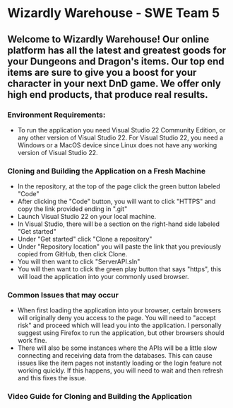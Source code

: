 # Wizardly Warehouse - SWE Team 5
## Welcome to Wizardly Warehouse! Our online platform has all the latest and greatest goods for your Dungeons and Dragon's items. Our top end items are sure to give you a boost for your character in your next DnD game. We offer only high end products, that produce real results.

### Environment Requirements: 
- To run the application you need Visual Studio 22 Community Edition, or any other version of Visual Studio 22. For Visual Studio 22, you need a Windows or a MacOS device since Linux does not have any working version of Visual Studio 22.

### Cloning and Building the Application on a Fresh Machine
  - In the repository, at the top of the page click the green button labeled "Code"
  - After clicking the "Code" button, you will want to click "HTTPS" and copy the link provided ending in ".git"
  - Launch Visual Studio 22 on your local machine.
  - In Visual Studio, there will be a section on the right-hand side labeled "Get started"
  - Under "Get started" click "Clone a repository"
  - Under "Repository location" you will paste the link that you previously copied from GitHub, then click Clone.
  - You will then want to click "ServerAPI.sln"
  - You will then want to click the green play button that says "https", this will load the application into your commonly used browser.

### Common Issues that may occur
  - When first loading the application into your browser, certain browsers will originally deny you access to the page. You will need to "accept risk" and proceed which will lead you into the application. I personally suggest using Firefox to run the application, but other browsers should work fine.
  - There will also be some instances where the APIs will be a little slow connecting and receiving data from the databases. This can cause issues like the item pages not instantly loading or the login feature not working quickly. If this happens, you will need to wait and then refresh and this fixes the issue.
 
### Video Guide for Cloning and Building the Application






